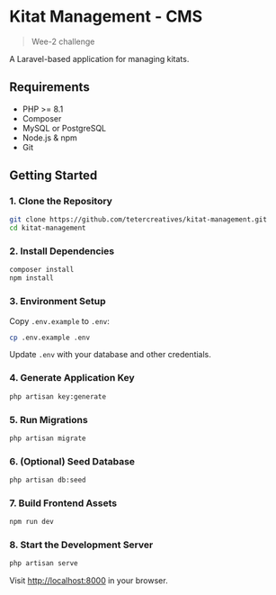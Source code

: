 # Kitat Management - CMS

>Wee-2 challenge

A Laravel-based application for managing kitats.

## Requirements

- PHP >= 8.1
- Composer
- MySQL or PostgreSQL
- Node.js & npm
- Git

## Getting Started

### 1. Clone the Repository

```bash
git clone https://github.com/tetercreatives/kitat-management.git
cd kitat-management
```

### 2. Install Dependencies

```bash
composer install
npm install
```

### 3. Environment Setup

Copy `.env.example` to `.env`:

```bash
cp .env.example .env
```

Update `.env` with your database and other credentials.

### 4. Generate Application Key

```bash
php artisan key:generate
```

### 5. Run Migrations

```bash
php artisan migrate
```

### 6. (Optional) Seed Database

```bash
php artisan db:seed
```

### 7. Build Frontend Assets

```bash
npm run dev
```

### 8. Start the Development Server

```bash
php artisan serve
```

Visit [http://localhost:8000](http://localhost:8000) in your browser.



